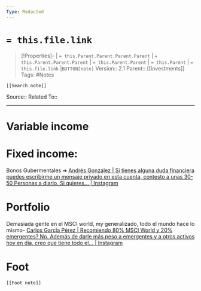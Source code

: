 ```yaml
---
Type: Redacted
---
```

# `= this.file.link`
>[!Properties]- | `= this.Parent.Parent.Parent.Parent` |  `= this.Parent.Parent.Parent` | `= this.Parent.Parent` | `= this.Parent` | `= this.file.link` |`BUTTON[note]` 
>Version:: 2.1
>Parent:: [[Investments]]
>Tags: #Notes
```meta-bind-embed
[[Search note]]
```
Source::
Related To::
***
# Variable income


# Fixed income:
Bonos Gubermentales ➔ [Andrés Gonzalez \| Si tienes alguna duda financiera puedes escribirme un mensaje privado en esta cuenta, contesto a unas 30-50 Personas a diario. Si quieres... \| Instagram](https://www.instagram.com/reel/DEU9OaUOcgp/)

# Portfolio
Demasiada gente en el MSCI world, my generalizado, todo el mundo hace lo mismo- [Carlos García Pérez \| Recomiendo 80% MSCI World y 20% emergentes? No. Además de darle más peso a emergentes y a otros activos hoy en día, creo que tiene todo el... \| Instagram](https://www.instagram.com/reel/DEs6x7ftuXl/)








# Foot
```meta-bind-embed
[[Foot note]]
``` 